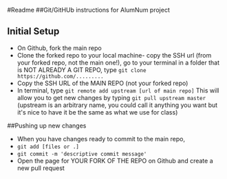 #Readme
##Git/GitHUb instructions for AlumNum project

## Initial Setup
+ On Github, fork the main repo 
+ Clone the forked repo to your local machine- copy the SSH url (from your forked repo, not the main one!), go to your terminal in a folder that is NOT ALREADY A GIT REPO, type `git clone https://github.com/.........`
+ Copy the SSH URL of the MAIN REPO (not your forked repo)
+ In terminal, type `git remote add upstream [url of main repo]` This will allow you to get new changes by typing `git pull upstream master` (upstream is an arbitrary name, you could call it anything you want but it's nice to have it be the same as what we use for class)

##Pushing up new changes
+ When you have changes ready to commit to the main repo,
+ `git add [files or .]`
+ `git commit -m 'descriptive commit message' `
+ Open the page for YOUR FORK OF THE REPO on Github and create a new pull request

